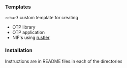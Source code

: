### Templates

`rebar3` custom template for creating
- OTP library
- OTP application
- NIF's using [rustler](https://github.com/hansihe/rustler)

### Installation
Instructions are in README files in each of the directories
